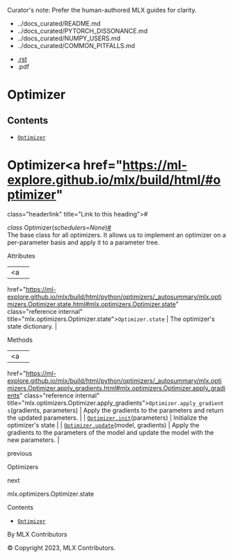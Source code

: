 Curator's note: Prefer the human-authored MLX guides for clarity.
- ../docs_curated/README.md
- ../docs_curated/PYTORCH_DISSONANCE.md
- ../docs_curated/NUMPY_USERS.md
- ../docs_curated/COMMON_PITFALLS.md


<div id="main-content" class="bd-main" role="main">

<div class="sbt-scroll-pixel-helper">

</div>

<div class="bd-content">

<div class="bd-article-container">

<div class="bd-header-article d-print-none">

<div class="header-article-items header-article__inner">

<div class="header-article-items__start">

<div class="header-article-item">

<span class="fa-solid fa-bars"></span>

</div>

</div>

<div class="header-article-items__end">

<div class="header-article-item">

<div class="article-header-buttons">

<a href="https://github.com/ml-explore/mlx"
class="btn btn-sm btn-source-repository-button"
data-bs-placement="bottom" data-bs-toggle="tooltip" target="_blank"
title="Source repository"><span class="btn__icon-container"> <em></em>
</span></a>

<div class="dropdown dropdown-download-buttons">

- <a
  href="https://ml-explore.github.io/mlx/build/html/_sources/python/optimizers/optimizer.rst"
  class="btn btn-sm btn-download-source-button dropdown-item"
  data-bs-placement="left" data-bs-toggle="tooltip" target="_blank"
  title="Download source file"><span class="btn__icon-container">
  <em></em> </span> <span class="btn__text-container">.rst</span></a>
- <span class="btn__icon-container"> </span>
  <span class="btn__text-container">.pdf</span>

</div>

<span class="btn__icon-container"> </span>

<span class="fa-solid fa-list"></span>

</div>

</div>

</div>

</div>

</div>

<div id="jb-print-docs-body" class="onlyprint">

# Optimizer

<div id="print-main-content">

<div id="jb-print-toc">

<div>

## Contents

</div>

- <a
  href="https://ml-explore.github.io/mlx/build/html/#mlx.optimizers.Optimizer"
  class="reference internal nav-link"><span class="pre"><code
  class="docutils literal notranslate">Optimizer</code></span></a>

</div>

</div>

</div>

<div id="searchbox">

</div>

<div id="optimizer" class="section">

# Optimizer<a href="https://ml-explore.github.io/mlx/build/html/#optimizer"
class="headerlink" title="Link to this heading">#</a>

*<span class="pre">class</span><span class="w"> </span>*<span class="sig-name descname"><span class="pre">Optimizer</span></span><span class="sig-paren">(</span>*<span class="n"><span class="pre">schedulers</span></span><span class="o"><span class="pre">=</span></span><span class="default_value"><span class="pre">None</span></span>*<span class="sig-paren">)</span><a
href="https://ml-explore.github.io/mlx/build/html/#mlx.optimizers.Optimizer"
class="headerlink" title="Link to this definition">#</a>  
The base class for all optimizers. It allows us to implement an
optimizer on a per-parameter basis and apply it to a parameter tree.

Attributes

<div class="pst-scrollable-table-container">

|  |  |
|----|----|
| <a
href="https://ml-explore.github.io/mlx/build/html/python/optimizers/_autosummary/mlx.optimizers.Optimizer.state.html#mlx.optimizers.Optimizer.state"
class="reference internal" title="mlx.optimizers.Optimizer.state"><span
class="pre"><code
class="sourceCode python">Optimizer.state</code></span></a> | The optimizer's state dictionary. |

</div>

Methods

<div class="pst-scrollable-table-container">

|  |  |
|----|----|
| <a
href="https://ml-explore.github.io/mlx/build/html/python/optimizers/_autosummary/mlx.optimizers.Optimizer.apply_gradients.html#mlx.optimizers.Optimizer.apply_gradients"
class="reference internal"
title="mlx.optimizers.Optimizer.apply_gradients"><span class="pre"><code
class="sourceCode python">Optimizer.apply_gradients</code></span></a>(gradients, parameters) | Apply the gradients to the parameters and return the updated parameters. |
| <a
href="https://ml-explore.github.io/mlx/build/html/python/optimizers/_autosummary/mlx.optimizers.Optimizer.init.html#mlx.optimizers.Optimizer.init"
class="reference internal" title="mlx.optimizers.Optimizer.init"><span
class="pre"><code
class="sourceCode python">Optimizer.init</code></span></a>(parameters) | Initialize the optimizer's state |
| <a
href="https://ml-explore.github.io/mlx/build/html/python/optimizers/_autosummary/mlx.optimizers.Optimizer.update.html#mlx.optimizers.Optimizer.update"
class="reference internal" title="mlx.optimizers.Optimizer.update"><span
class="pre"><code
class="sourceCode python">Optimizer.update</code></span></a>(model, gradients) | Apply the gradients to the parameters of the model and update the model with the new parameters. |

</div>

</div>

<div class="prev-next-area">

<a
href="https://ml-explore.github.io/mlx/build/html/python/optimizers.html"
class="left-prev" title="previous page"><em></em></a>

<div class="prev-next-info">

previous

Optimizers

</div>

<a
href="https://ml-explore.github.io/mlx/build/html/python/optimizers/_autosummary/mlx.optimizers.Optimizer.state.html"
class="right-next" title="next page"></a>

<div class="prev-next-info">

next

mlx.optimizers.Optimizer.state

</div>

</div>

</div>

<div class="bd-sidebar-secondary bd-toc">

<div class="sidebar-secondary-items sidebar-secondary__inner">

<div class="sidebar-secondary-item">

<div class="page-toc tocsection onthispage">

Contents

</div>

- <a
  href="https://ml-explore.github.io/mlx/build/html/#mlx.optimizers.Optimizer"
  class="reference internal nav-link"><span class="pre"><code
  class="docutils literal notranslate">Optimizer</code></span></a>

</div>

</div>

</div>

</div>

<div class="bd-footer-content__inner container">

<div class="footer-item">

By MLX Contributors

</div>

<div class="footer-item">

© Copyright 2023, MLX Contributors.  

</div>

<div class="footer-item">

</div>

<div class="footer-item">

</div>

</div>

</div>
